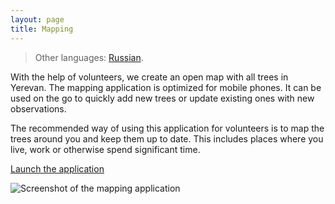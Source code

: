 ```yaml
---
layout: page
title: Mapping
---
```

> Other languages: [Russian](/ru/mapping.html).

With the help of volunteers, we create an open map with all trees in Yerevan.
The mapping application is optimized for mobile phones.
It can be used on the go to quickly add new trees or update existing ones with new observations.

The recommended way of using this application for volunteers is to map the trees around you and keep them up to date.
This includes places where you live, work or otherwise spend significant time.

<a href="https://yerevan.treemaps.app/" target="_blank">Launch the application</a>

![Screenshot of the mapping application](https://yerevan.treemaps.app/screenshot-mobile.png)

